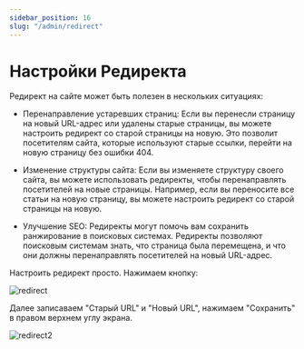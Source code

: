 ```yaml
---
sidebar_position: 16
slug: "/admin/redirect"
---
```


# Настройки Редиректа

Редирект на сайте может быть полезен в нескольких ситуациях:

- Перенаправление устаревших страниц: Если вы перенесли страницу на новый URL-адрес или удалены старые страницы, вы можете настроить редирект со старой страницы на новую. Это позволит посетителям сайта, которые используют старые ссылки, перейти на новую страницу без ошибки 404.

- Изменение структуры сайта: Если вы изменяете структуру своего сайта, вы можете использовать редиректы, чтобы перенаправлять посетителей на новые страницы. Например, если вы переносите все статьи на новую страницу, вы можете настроить редирект со старой страницы на новую.

- Улучшение SEO: Редиректы могут помочь вам сохранить ранжирование в поисковых системах. Редиректы позволяют поисковым системам знать, что страница была перемещена, и что они должны перенаправлять посетителей на новый URL-адрес.

Настроить редирект просто. Нажимаем кнопку:

![redirect](/img/redirect.png)

Далее записаваем "Старый URL" и "Новый URL", нажимаем "Сохранить" в правом верхнем углу экрана.

![redirect2](/img/redirect2.png)
